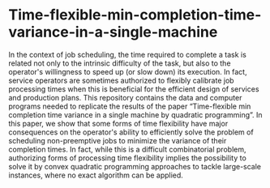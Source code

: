# Time-flexible-min-completion-time-variance-in-a-single-machine
In the context of job scheduling, the time required to complete a task is related not only to the intrinsic difficulty of the task, but also to the operator's willingness to speed up (or slow down) its execution. In fact, service operators are sometimes authorized to flexibly calibrate job processing times when this is beneficial for the efficient design of services and production plans.   This repository contains the data and computer programs needed to replicate the results of the paper “Time-flexible min completion time variance in a single machine by quadratic programming”.  In this paper, we show that some forms of time flexibility have major consequences on the operator's ability to efficiently solve the problem of scheduling non-preemptive jobs to minimize the variance of their completion times. In fact, while this is a difficult combinatorial problem, authorizing forms of processing time flexibility implies the possibility to solve it by convex quadratic programming approaches to tackle large-scale instances, where no exact algorithm can be applied.  
